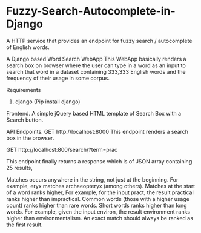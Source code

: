 # Fuzzy-Search-Autocomplete-in-Django
A HTTP service that provides an endpoint for fuzzy search / autocomplete of English words.

A Django based Word Search WebApp This WebApp basically renders a search box on browser where the user can type in a word as an input to search that word in a dataset containing 333,333 English words and the frequency of their usage in some corpus.

Requirements 

1. django (Pip install django)

Frontend. A simple jQuery based HTML template of Search Box with a Search button.

API Endpoints. GET http://localhost:8000 This endpoint renders a search box in the browser.

GET http://localhost:800/search/?term=prac

This endpoint finally returns a response which is of JSON array containing 25 results, 

Matches occurs anywhere in the string, not just at the beginning. For example, eryx matches archaeopteryx (among others). Matches at the start of a word ranks higher, For example, for the input pract, the result practical ranks higher than impractical. Common words (those with a higher usage count) ranks higher than rare words. Short words ranks higher than long words. For example, given the input environ, the result environment ranks higher than environmentalism. An exact match should always be ranked as the first result.

